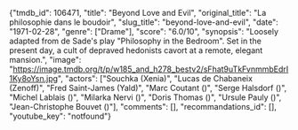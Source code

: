 {"tmdb_id": 106471, "title": "Beyond Love and Evil", "original_title": "La philosophie dans le boudoir", "slug_title": "beyond-love-and-evil", "date": "1971-02-28", "genre": ["Drame"], "score": "6.0/10", "synopsis": "Loosely adapted from de Sade's play \"Philosophy in the Bedroom\". Set in the present day, a cult of depraved hedonists cavort at a remote, elegant mansion.", "image": "https://image.tmdb.org/t/p/w185_and_h278_bestv2/sFhat9uTkFvnmmbEdrI1Ky8oYsn.jpg", "actors": ["Souchka (Xenia)", "Lucas de Chabaneix (Zenoff)", "Fred Saint-James (Yald)", "Marc Coutant ()", "Serge Halsdorf ()", "Michel Lablais ()", "Milarka Nervi ()", "Doris Thomas ()", "Ursule Pauly ()", "Jean-Christophe Bouvet ()"], "comments": [], "recommandations_id": [], "youtube_key": "notfound"}